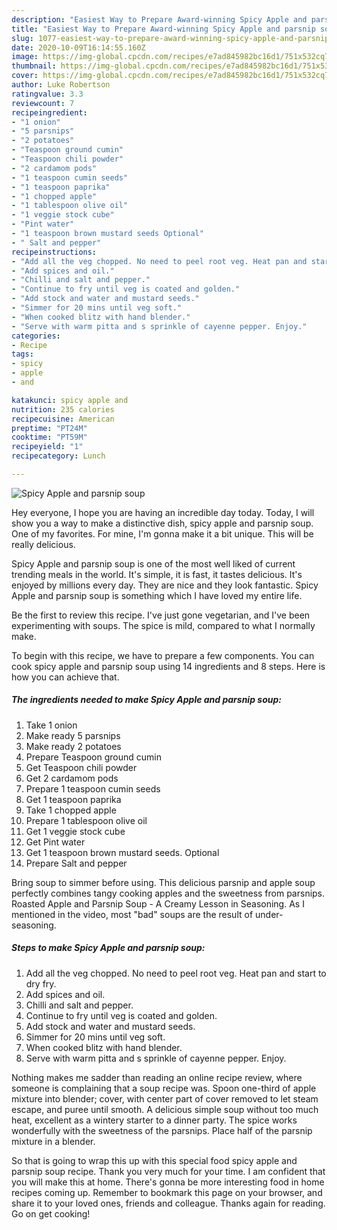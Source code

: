 ```yaml
---
description: "Easiest Way to Prepare Award-winning Spicy Apple and parsnip soup"
title: "Easiest Way to Prepare Award-winning Spicy Apple and parsnip soup"
slug: 1077-easiest-way-to-prepare-award-winning-spicy-apple-and-parsnip-soup
date: 2020-10-09T16:14:55.160Z
image: https://img-global.cpcdn.com/recipes/e7ad845982bc16d1/751x532cq70/spicy-apple-and-parsnip-soup-recipe-main-photo.jpg
thumbnail: https://img-global.cpcdn.com/recipes/e7ad845982bc16d1/751x532cq70/spicy-apple-and-parsnip-soup-recipe-main-photo.jpg
cover: https://img-global.cpcdn.com/recipes/e7ad845982bc16d1/751x532cq70/spicy-apple-and-parsnip-soup-recipe-main-photo.jpg
author: Luke Robertson
ratingvalue: 3.3
reviewcount: 7
recipeingredient:
- "1 onion"
- "5 parsnips"
- "2 potatoes"
- "Teaspoon ground cumin"
- "Teaspoon chili powder"
- "2 cardamom pods"
- "1 teaspoon cumin seeds"
- "1 teaspoon paprika"
- "1 chopped apple"
- "1 tablespoon olive oil"
- "1 veggie stock cube"
- "Pint water"
- "1 teaspoon brown mustard seeds Optional"
- " Salt and pepper"
recipeinstructions:
- "Add all the veg chopped. No need to peel root veg. Heat pan and start to dry fry."
- "Add spices and oil."
- "Chilli and salt and pepper."
- "Continue to fry until veg is coated and golden."
- "Add stock and water and mustard seeds."
- "Simmer for 20 mins until veg soft."
- "When cooked blitz with hand blender."
- "Serve with warm pitta and s sprinkle of cayenne pepper. Enjoy."
categories:
- Recipe
tags:
- spicy
- apple
- and

katakunci: spicy apple and 
nutrition: 235 calories
recipecuisine: American
preptime: "PT24M"
cooktime: "PT59M"
recipeyield: "1"
recipecategory: Lunch

---
```



![Spicy Apple and parsnip soup](https://img-global.cpcdn.com/recipes/e7ad845982bc16d1/751x532cq70/spicy-apple-and-parsnip-soup-recipe-main-photo.jpg)

Hey everyone, I hope you are having an incredible day today. Today, I will show you a way to make a distinctive dish, spicy apple and parsnip soup. One of my favorites. For mine, I'm gonna make it a bit unique. This will be really delicious.

Spicy Apple and parsnip soup is one of the most well liked of current trending meals in the world. It's simple, it is fast, it tastes delicious. It's enjoyed by millions every day. They are nice and they look fantastic. Spicy Apple and parsnip soup is something which I have loved my entire life.

Be the first to review this recipe. I&#39;ve just gone vegetarian, and I&#39;ve been experimenting with soups. The spice is mild, compared to what I normally make.


To begin with this recipe, we have to prepare a few components. You can cook spicy apple and parsnip soup using 14 ingredients and 8 steps. Here is how you can achieve that.

<!--inarticleads1-->

##### The ingredients needed to make Spicy Apple and parsnip soup:

1. Take 1 onion
1. Make ready 5 parsnips
1. Make ready 2 potatoes
1. Prepare Teaspoon ground cumin
1. Get Teaspoon chili powder
1. Get 2 cardamom pods
1. Prepare 1 teaspoon cumin seeds
1. Get 1 teaspoon paprika
1. Take 1 chopped apple
1. Prepare 1 tablespoon olive oil
1. Get 1 veggie stock cube
1. Get Pint water
1. Get 1 teaspoon brown mustard seeds. Optional
1. Prepare  Salt and pepper


Bring soup to simmer before using. This delicious parsnip and apple soup perfectly combines tangy cooking apples and the sweetness from parsnips. Roasted Apple and Parsnip Soup - A Creamy Lesson in Seasoning. As I mentioned in the video, most &#34;bad&#34; soups are the result of under-seasoning. 

<!--inarticleads2-->

##### Steps to make Spicy Apple and parsnip soup:

1. Add all the veg chopped. No need to peel root veg. Heat pan and start to dry fry.
1. Add spices and oil.
1. Chilli and salt and pepper.
1. Continue to fry until veg is coated and golden.
1. Add stock and water and mustard seeds.
1. Simmer for 20 mins until veg soft.
1. When cooked blitz with hand blender.
1. Serve with warm pitta and s sprinkle of cayenne pepper. Enjoy.


Nothing makes me sadder than reading an online recipe review, where someone is complaining that a soup recipe was. Spoon one-third of apple mixture into blender; cover, with center part of cover removed to let steam escape, and puree until smooth. A delicious simple soup without too much heat, excellent as a wintery starter to a dinner party. The spice works wonderfully with the sweetness of the parsnips. Place half of the parsnip mixture in a blender. 

So that is going to wrap this up with this special food spicy apple and parsnip soup recipe. Thank you very much for your time. I am confident that you will make this at home. There's gonna be more interesting food in home recipes coming up. Remember to bookmark this page on your browser, and share it to your loved ones, friends and colleague. Thanks again for reading. Go on get cooking!
